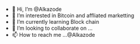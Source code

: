 - 👋 Hi, I’m @Alkazode
- 👀 I’m interested in Bitcoin and affliated marketting
- 🌱 I’m currently learning Block chain
- 💞️ I’m looking to collaborate on ...
- 📫 How to reach me ...@Alkazode

<!---
Alkazode/Alkazode is a ✨ special ✨ repository because its `README.md` (this file) appears on your GitHub profile.
You can click the Preview link to take a look at your changes.
--->
